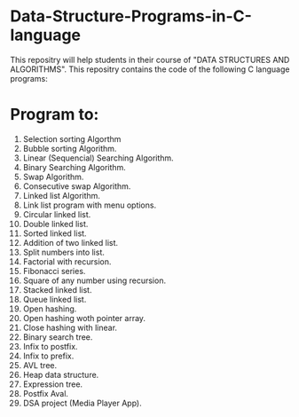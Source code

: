 # Data-Structure-Programs-in-C-language

This repositry will help students in their course of "DATA STRUCTURES AND ALGORITHMS". This repositry contains the code of the following C language programs:

Program to:
==========

1. Selection sorting Algorthm
2. Bubble sorting Algorithm.
3. Linear (Sequencial) Searching Algorithm.
4. Binary Searching Algorithm.
5. Swap Algorithm.
6. Consecutive swap Algorithm.
7. Linked list Algorithm.
8. Link list program with menu options.
9. Circular linked list.
10. Double linked list.
11. Sorted linked list.
12. Addition of two linked list.
13. Split numbers into list.
14. Factorial with recursion.
15. Fibonacci series.
16. Square of any number using recursion.
17. Stacked linked list.
18. Queue linked list.
19. Open hashing.
20. Open hashing woth pointer array.
21. Close hashing with linear.
22. Binary search tree.
23. Infix to postfix.
24. Infix to prefix.
25. AVL tree.
26. Heap data structure.
27. Expression tree.
28. Postfix Aval.
29. DSA project (Media Player App).
